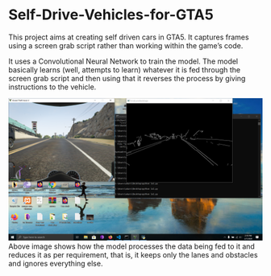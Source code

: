 # Self-Drive-Vehicles-for-GTA5
This project aims at creating self driven cars in GTA5. It captures frames using a screen grab script rather than working within the game’s code.

It uses a Convolutional Neural Network to train the model. The model basically learns (well, attempts to learn) whatever it is fed through the screen grab script and then using that it reverses the process by giving instructions to the vehicle. 

![Lane-processing](https://raw.githubusercontent.com/akarshroot/Self-Drive-Vehicles-for-GTA5/main/lanesuccess.png)
Above image shows how the model processes the data being fed to it and reduces it as per requirement, that is, it keeps only the lanes and obstacles and ignores everything else.
